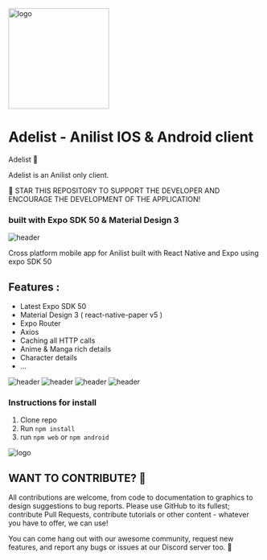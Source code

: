 <img src="/assets/images/logo.png" alt="logo" width="200"/>

# Adelist - Anilist IOS & Android client

Adelist 🌟

Adelist is an Anilist only client.

🚀 STAR THIS REPOSITORY TO SUPPORT THE DEVELOPER AND ENCOURAGE THE DEVELOPMENT OF THE APPLICATION!
### built with Expo SDK 50 & Material Design 3

![header](/assets/screens/1.png)

Cross platform mobile app for Anilist built with React Native and Expo using expo SDK 50
## Features :
 - Latest Expo SDK 50
 - Material Design 3 ( react-native-paper v5 )
 - Expo Router
 - Axios
 - Caching all HTTP calls
 - Anime & Manga rich details
 - Character details
 - ...

![header](/assets/screens/2.png)
![header](/assets/screens/3.png)
![header](/assets/screens/4.png)
![header](/assets/screens/5.png)

### Instructions for install
1. Clone repo
2. Run `npm install`
3. run `npm web` or `npm android`

![logo](/assets/images/logos.svg)

## WANT TO CONTRIBUTE? 🤝

All contributions are welcome, from code to documentation to graphics to design suggestions to bug reports. Please use GitHub to its fullest; contribute Pull Requests, contribute tutorials or other content - whatever you have to offer, we can use!

You can come hang out with our awesome community, request new features, and report any bugs or issues at our Discord server too. 📣

